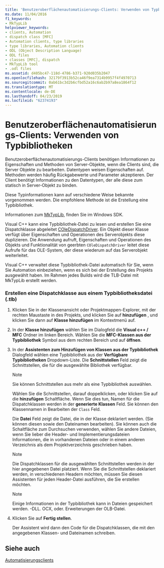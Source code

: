 ```yaml
---
title: 'Benutzeroberflächenautomatisierungs-Clients: Verwenden von Typbibliotheken'
ms.date: 11/04/2016
f1_keywords:
- MkTypLib
helpviewer_keywords:
- clients, Automation
- dispatch class [MFC]
- Automation clients, type libraries
- type libraries, Automation clients
- ODL (Object Description Language)
- ODL files
- classes [MFC], dispatch
- MkTypLib tool
- .odl files
ms.assetid: d405bc47-118d-4786-b371-920d035b2047
ms.openlocfilehash: 32179f3913b52ca46f9ea7314b9957f4f4970713
ms.sourcegitcommit: 0ab61bc3d2b6cfbd52a16c6ab2b97a8ea1864f12
ms.translationtype: MT
ms.contentlocale: de-DE
ms.lasthandoff: 04/23/2019
ms.locfileid: "62374193"
---
```

# <a name="automation-clients-using-type-libraries"></a>Benutzeroberflächenautomatisierungs-Clients: Verwenden von Typbibliotheken

Benutzeroberflächenautomatisierungs-Clients benötigen Informationen zu Eigenschaften und Methoden von Server-Objekte, wenn die Clients sind, die Server Objekte zu bearbeiten. Datentypen weisen Eigenschaften auf. Methoden werden häufig Rückgabewerte und Parameter akzeptieren. Der Client benötigt Informationen zu den Datentypen, der alle diese zum statisch in Server-Objekt zu binden.

Diese Typinformationen kann auf verschiedene Weise bekannte vorgenommen werden. Die empfohlene Methode ist die Erstellung eine Typbibliothek.

Informationen zum [MkTypLib](/windows/desktop/Midl/differences-between-midl-and-mktyplib), finden Sie im Windows SDK.

Visual C++ kann eine Typbibliothek-Datei zu lesen und erstellen Sie eine Dispatchklasse abgeleitet [COleDispatchDriver](../mfc/reference/coledispatchdriver-class.md). Ein Objekt dieser Klasse verfügt über Eigenschaften und Operationen des Serverobjekts diese duplizieren. Die Anwendung aufruft, Eigenschaften und Operationen des Objekts und Funktionalität von geerbten `COleDispatchDriver` leitet diese Aufrufe für das OLE-System, der diese wiederum auf das Serverobjekt weiterleitet.

Visual C++ verwaltet diese Typbibliothek-Datei automatisch für Sie, wenn Sie Automation einbeziehen, wenn es sich bei der Erstellung des Projekts ausgewählt haben. Im Rahmen jedes Builds wird die TLB-Datei mit MkTypLib erstellt werden.

### <a name="to-create-a-dispatch-class-from-a-type-library-tlb-file"></a>Erstellen eine Dispatchklasse aus einem Typbibliotheksdatei (.tlb)

1. Klicken Sie in der Klassenansicht oder Projektmappen-Explorer, mit der rechten Maustaste in des Projekts, und klicken Sie auf **hinzufügen** , und klicken Sie dann auf **Klasse hinzufügen** im Kontextmenü auf.

1. In der **Klasse hinzufügen** wählen Sie im Dialogfeld die **Visual c++ / MFC** Ordner im linken Bereich. Wählen Sie die **MFC-Klassen aus der Typbibliothek** Symbol aus dem rechten Bereich und auf **öffnen**.

1. In der **Assistenten zum Hinzufügen von Klassen aus der Typbibliothek** Dialogfeld wählen eine Typbibliothek aus der **Verfügbare Typbibliotheken** Dropdown-Liste. Die **Schnittstellen** Feld zeigt die Schnittstellen, die für die ausgewählte Bibliothek verfügbar.

    > [!NOTE]
    >  Sie können Schnittstellen aus mehr als eine Typbibliothek auswählen.

   Wählen Sie die Schnittstellen, darauf doppelklicken, oder klicken Sie auf die **hinzufügen** Schaltfläche. Wenn Sie dies tun, Namen für die Dispatchklassen werden in der **generierte Klassen** Feld. Sie können den Klassennamen in Bearbeiten der `Class` Feld.

   Die **Datei** Feld zeigt die Datei, die in der Klasse deklariert werden. (Sie können diesen sowie den Dateinamen bearbeiten). Sie können auch die Schaltfläche zum Durchsuchen verwenden, wählen Sie andere Dateien, wenn Sie lieber die Header- und Implementierungsdateien Informationen, die in vorhandenen Dateien oder in einem anderen Verzeichnis als dem Projektverzeichnis geschrieben haben.

    > [!NOTE]
    >  Die Dispatchklassen für die ausgewählten Schnittstellen werden in der hier angegebenen Datei platziert. Wenn Sie die Schnittstellen deklariert werden, in verschiedenen Headern möchten, müssen Sie diesen Assistenten für jeden Header-Datei ausführen, die Sie erstellen möchten.

    > [!NOTE]
    >  Einige Informationen in der Typbibliothek kann in Dateien gespeichert werden. -DLL. OCX, oder. Erweiterungen der OLB-Datei.

1. Klicken Sie auf **Fertig stellen**.

   Der Assistent wird dann den Code für die Dispatchklassen, die mit den angegebenen Klassen- und Dateinamen schreiben.

## <a name="see-also"></a>Siehe auch

[Automatisierungsclients](../mfc/automation-clients.md)
